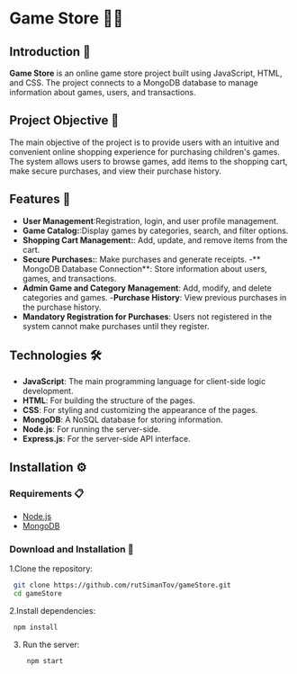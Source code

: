 # Game Store 🤹‍♂️

## Introduction 📖
**Game Store** is an online game store project built using JavaScript, HTML, and CSS. The project connects to a MongoDB database to manage information about games, users, and transactions.

## Project Objective 🎯
The main objective of the project is to provide users with an intuitive and convenient online shopping experience for purchasing children's games. The system allows users to browse games, add items to the shopping cart, make secure purchases, and view their purchase history.

## Features 🌟
- **User Management**:Registration, login, and user profile management.
- **Game Catalog:**:Display games by categories, search, and filter options.
- **Shopping Cart Management:**: Add, update, and remove items from the cart.
- **Secure Purchases:**:  Make purchases and generate receipts.
-** MongoDB Database Connection**: Store information about users, games, and transactions.
- **Admin Game and Category Management**: Add, modify, and delete categories and games.
-**Purchase History**: View previous purchases in the purchase history.
- **Mandatory Registration for Purchases**: Users not registered in the system cannot make purchases until they register.

## Technologies 🛠️
- **JavaScript**: The main programming language for client-side logic development.
- **HTML**:  For building the structure of the pages.
- **CSS**:  For styling and customizing the appearance of the pages.
- **MongoDB**: A NoSQL database for storing information.
- **Node.js**: For running the server-side.
- **Express.js**: For the server-side API interface.

## Installation ⚙️
### Requirements 📋
- [Node.js](https://nodejs.org/)
- [MongoDB](https://www.mongodb.com/)

### Download and Installation 💾
1.Clone the repository:
   ```sh
    git clone https://github.com/rutSimanTov/gameStore.git
    cd gameStore
  ```

2.Install dependencies:
   ```sh
    npm install
  ```

3. Run the server:
   ```sh
    npm start
    ```

